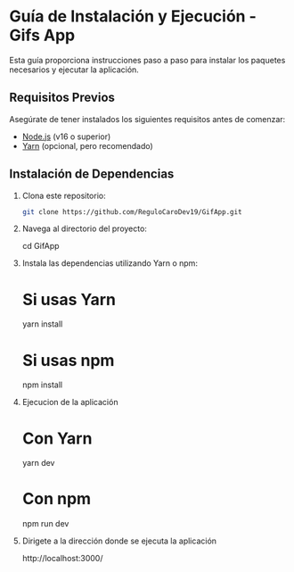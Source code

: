 # Guía de Instalación y Ejecución - Gifs App

Esta guía proporciona instrucciones paso a paso para instalar los paquetes necesarios y ejecutar la aplicación.

## Requisitos Previos

Asegúrate de tener instalados los siguientes requisitos antes de comenzar:

- [Node.js](https://nodejs.org/) (v16 o superior)
- [Yarn](https://yarnpkg.com/) (opcional, pero recomendado)

## Instalación de Dependencias

1. Clona este repositorio:

   ```bash
   git clone https://github.com/ReguloCaroDev19/GifApp.git

2. Navega al directorio del proyecto:

	cd GifApp

3. Instala las dependencias utilizando Yarn o npm:

	# Si usas Yarn
	yarn install

	# Si usas npm
	npm install

4. Ejecucion de la aplicación
	
	# Con Yarn
	yarn dev

	# Con npm
	npm run dev

5. Dirigete a la dirección donde se ejecuta la aplicación

	http://localhost:3000/
